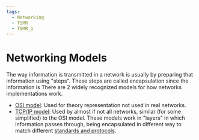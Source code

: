 ```yaml
---
tags:
  - Networking
  - TSMR
  - TSMR_1
---
```


# Networking Models
The way information is transmitted in a network is usually by preparing that information using "steps".
These steps are called encapsulation since the information is 
There are 2 widely recognized models for how networks implementations work.
- [OSI model](OSI.md): Used for theory representation not used in real networks.
- [TCP/IP model](TCP-IP.md): Used by almost if not all networks, similar (for some simplified) to the OSI model.
These models work in "layers" in which information passes through, being encapsulated in different way to match different [standards and protocols](../StandardsAndProtocols/StandardsAndProtocols.md).